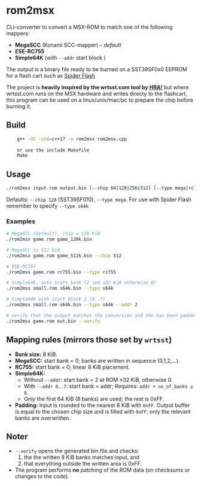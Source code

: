 # rom2msx
CLI-converter to convert a MSX-ROM to match one of the following mappers:
- **MegaSCC** (Konami SCC-mapper) – *default*
- **ESE-RC755**
- **Simple64K** (with `--addr` start block )

The output is a binary file ready to be burned on a SST39SF0x0 EEPROM for a flash cart such as [Spider Flash](https://github.com/konkotgit/MSX-Spider-Flash-Cart)

The project is **heavily inspired by the wrtsst.com tool by [HRA!](https://github.com/hra1129/MSX_MegaSCC_for_SST39SF040/tree/main/tools/wrtsst)** but where wrtsst.com runs on the MSX hardware and writes directy to the flashcart, this program can be used on a linux/unix/mac/pc to prepare the chip before burning it.

## Build
```bash
	g++ -O2 -std=c++17 -o rom2msx rom2msx.cpp
	
	or use the include Makefile
	Make
```

## Usage
```bash
./rom2msx input.rom output.bin [--chip 64|128|256|512] [--type mega|rc755|s64k] [--addr 0..7] [--verify]
```
Defaults: `--chip 128` (SST39SF010), `--type mega`.
For use with Spider Flash remember to specify `--type s64k`

### Examples
```bash
# MegaSCC (default), chip = 128 KiB
./rom2msx game.rom game_128k.bin

# MegaSCC to 512 KiB
./rom2msx game.rom game_512k.bin --chip 512

# ESE-RC755
./rom2msx game.rom rc755.bin --type rc755

# Simple64K, auto start bank (2 ved ≤32 KiB otherwise 0)
./rom2msx small.rom s64k.bin --type s64k

# Simple64K with start block 2 (0..7)
./rom2msx small.rom s64k.bin --type s64k --addr 2

# verify that the output matches the conversion and the has been padded with 0xFF
./rom2msx game.rom out.bin --verify
```

## Mapping rules (mirrors those set by `wrtsst`)
- **Bank size:** 8 KiB.
- **MegaSCC:** start bank = 0; banks are written in sequence (0,1,2,…).
- **RC755:** start bank = 0; linear 8 KiB placement.
- **Simple64K:**
  - Without `--addr`: start bank = 2 at ROM ≤32 KiB, otherwise 0.
  - With `--addr 0..7`: start bank = addr; Requires: `addr + no_of_banks ≤ 8`.
  - Only the first 64 KiB (8 banks) are used; the rest is 0xFF.
- **Padding:** Input is rounded to the nearest 8 KiB with `0xFF`. Output buffer is equal to the chosen chip size and is filled with `0xFF`; only the relevant banks are overwritten.

## Noter
- `--verify` opens the generated bin.file and checks:
  1) the the written 8 KiB banks matches input, and
  2) that everything outside the written area is 0xFF.
- The program performs **no** patching of the ROM data (on checksums or changes to the code).
